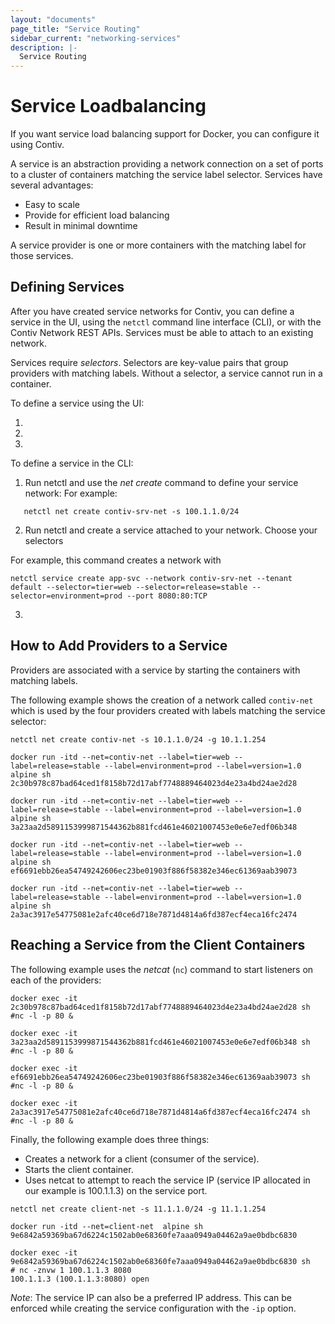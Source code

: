 ```yaml
---
layout: "documents"
page_title: "Service Routing"
sidebar_current: "networking-services"
description: |-
  Service Routing
---
```


# Service Loadbalancing

If you want service load balancing support for Docker, you can configure it using Contiv.

A service is an abstraction providing a network connection on a set of ports to a cluster of 
containers matching the service label selector. 
Services have several advantages:

- Easy to scale 
- Provide for efficient load balancing
- Result in minimal downtime

A service provider is one or more containers with the matching label for those services.

## Defining Services

After you have created service networks for Contiv, you can define a service in the UI, using the `netctl` command line interface (CLI), or with the Contiv Network REST APIs. Services must be able to attach to an existing network. 

Services require *selectors*. Selectors are key-value pairs that group providers with matching labels. Without a selector, a service cannot run in a container.

To define a service using the UI:

1. 
2.
3.

To define a service in the CLI:

1. Run netctl and use the *net create* command to define your service network:
   For example:
```
   netctl net create contiv-srv-net -s 100.1.1.0/24

```   
2. Run netctl and create a service attached to your network. Choose your selectors

For example, this command creates a network with 
```
netctl service create app-svc --network contiv-srv-net --tenant default --selector=tier=web --selector=release=stable --selector=environment=prod --port 8080:80:TCP
```
3.



## How to Add Providers to a Service

Providers are associated with a service by starting the containers with matching labels. 

The following example shows the creation of a network called `contiv-net` which is used by the four providers created with labels matching the service selector:

```
netctl net create contiv-net -s 10.1.1.0/24 -g 10.1.1.254

docker run -itd --net=contiv-net --label=tier=web --label=release=stable --label=environment=prod --label=version=1.0 alpine sh
2c30b978c87bad64ced1f8158b72d17abf7748889464023d4e23a4bd24ae2d28

docker run -itd --net=contiv-net --label=tier=web --label=release=stable --label=environment=prod --label=version=1.0 alpine sh
3a23aa2d5891153999871544362b881fcd461e46021007453e0e6e7edf06b348

docker run -itd --net=contiv-net --label=tier=web --label=release=stable --label=environment=prod --label=version=1.0 alpine sh
ef6691ebb26ea54749242606ec23be01903f886f58382e346ec61369aab39073

docker run -itd --net=contiv-net --label=tier=web --label=release=stable --label=environment=prod --label=version=1.0 alpine sh
2a3ac3917e54775081e2afc40ce6d718e7871d4814a6fd387ecf4eca16fc2474

```

## Reaching a Service from the Client Containers

The following example uses the *netcat* (`nc`) command to start listeners on each of the providers:

```
docker exec -it 2c30b978c87bad64ced1f8158b72d17abf7748889464023d4e23a4bd24ae2d28 sh
#nc -l -p 80 &

docker exec -it 3a23aa2d5891153999871544362b881fcd461e46021007453e0e6e7edf06b348 sh
#nc -l -p 80 &

docker exec -it ef6691ebb26ea54749242606ec23be01903f886f58382e346ec61369aab39073 sh
#nc -l -p 80 &

docker exec -it 2a3ac3917e54775081e2afc40ce6d718e7871d4814a6fd387ecf4eca16fc2474 sh
#nc -l -p 80 &
```

Finally, the following example does three things:

- Creates a network for a client (consumer of the service). 
- Starts the client container. 
- Uses netcat to attempt to reach the service IP (service IP allocated in our example is 100.1.1.3) on the service port.

```
netctl net create client-net -s 11.1.1.0/24 -g 11.1.1.254

docker run -itd --net=client-net  alpine sh
9e6842a59369ba67d6224c1502ab0e68360fe7aaa0949a04462a9ae0bdbc6830

docker exec -it 9e6842a59369ba67d6224c1502ab0e68360fe7aaa0949a04462a9ae0bdbc6830 sh
# nc -znvw 1 100.1.1.3 8080
100.1.1.3 (100.1.1.3:8080) open
```

*Note*: The service IP can also be a preferred IP address. This can be enforced while creating the service configuration with the `-ip` option.
